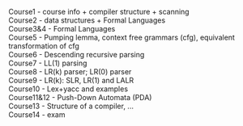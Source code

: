 Course1 - course info + compiler structure + scanning  
Course2 - data structures + Formal Languages  
Course3&4 - Formal Languages  
Course5 - Pumping lemma, context free grammars (cfg), equivalent transformation of cfg  
Course6 - Descending recursive parsing  
Course7 - LL(1) parsing  
Course8 - LR(k) parser; LR(0) parser  
Course9 - LR(k): SLR, LR(1) and LALR  
Course10 - Lex+yacc and examples  
Course11&12 - Push-Down Automata (PDA)  
Course13 - Structure of a compiler, ...  
Course14 - exam  

